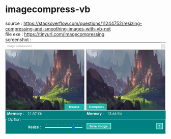 # imagecompress-vb
source : https://stackoverflow.com/questions/11244752/resizing-compressing-and-smoothing-images-with-vb-net  
file exe : https://tinyurl.com/imagecompressing  
screenshot :  
![imagecompress](screenshot.PNG)
